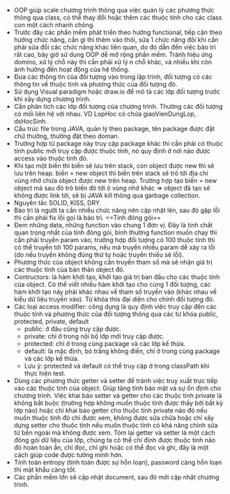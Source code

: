 - OOP giúp scale chương trình thông qua việc quản lý các phương thức thông qua class, có thể thay đổi hoặc thêm các thuộc tính cho các class con một cách nhanh chóng.
- Trước đây các phần mềm phát triển theo hướng functional, tiếp cận theo hướng chức năng, cần gì thì thêm vào thôi, sửa 1 chức năng đôi khi cần phải sửa đổi các chức năng khác liên quan, do đó dẫn đến việc bảo trì rất cao, bây giờ sử dụng OOP dễ mở rộng phần mềm. Tránh hiệu ứng domino, xử lý chỗ này thì cần phải xử lý n chỗ khác, và nhiều khi còn ảnh hưởng đến hoạt động của hệ thống.
- Đưa các thông tin của đối tượng vào trong lập trình, đối tượng có các thông tin về thuộc tính và phương thức của đối tượng đó.
- Sử dụng Visual paradigm hoặc draw.io để mô tả các lớp đối tượng trước khi xây dựng chương trình.
- Cần phân tích các lớp đối tượng của chương trình. Thường các đối tượng có mối liên hệ với nhau. VD LopHoc có chứa giaoVienDungLop, dsHocSinh.
- Cấu trúc file trong JAVA, quản lý theo package, tên package được đặt chữ thường, thường đặt theo doman.
- Trường hợp từ package này truy cập package khác thì cần phải có thuộc tính public mới truy cập được thuộc tính, nó quy định ở nơi nào được access vào thuộc tính đó.
- Khi tạo một biến thì biến sẽ lưu trên stack, còn object được new thì sẽ lưu trên heap. biến = new object thì biến trên stack sẽ trỏ tới địa chỉ vùng nhớ chứa object được new trên heap. Trường hợp tạo biến = new object mà sau đó trỏ biến đó tới ô vùng nhớ khác => object đã tạo sẽ không được link tới, sẽ bị JAVA kill thông qua garbage collection.
- Nguyên tắc SOLID, KISS, DRY. 
- Bảo trì là người ta cần nhiều chức năng nên cập nhật lên, sau đó gặp lỗi thì cần phải fix lỗi gọi là bảo trì. 
==Tính đóng gói==
- Đem những data, những function vào chung 1 đơn vị. Đây là tính chất quan trọng nhất của tính đóng gói, bình thường function muốn chạy thì cần phải truyền param vào, trường hợp đối tượng có 100 thuộc tính thì có thể truyền tới 100 params, nếu mà truyền nhiều param dễ xảy ra lỗi (do nếu truyền không đúng thứ tự hoặc truyền thiếu sẽ lỗi).
- Phương thức của object không cần truyền tham số mà sẽ nhận giá trị các thuộc tính của bản thân object đó.
- Contructors: là hàm khởi tạo, khởi tạo giá trị ban đầu cho các thuộc tính của object. Có thể viết nhiều hàm khởi tạo cho cùng 1 đối tượng, các hàm khởi tạo này phải khác nhau về tham số truyền vào (khác nhau về kiểu dữ liệu truyền vào). Từ khóa this đại diện cho chính đối tượng đó.
- Các loại access modifier: công dụng là quy định việc truy cập đến các thuộc tính và phương thức của đối tượng thông qua các từ khóa public, protected, private, default
	- public: ở đâu cũng truy cập được.
	- private: chỉ ở trong nội bộ lớp mới truy cập được.
	- protected: chỉ ở trong cùng package và các lớp kế thừa.
	- default: là mặc định, bỏ trắng không điền, chỉ ở trong cùng package và các lớp kế thừa.
	- Lưu ý: protected và default có thể truy cập ở trong classPath khi thực hiện test.
- Dùng các phương thức getter và setter để tránh việc truy xuất trực tiếp vào các thuộc tính của object. Giúp tăng tính bảo mật và sự ổn định cho chương trình. Việc khai báo setter và getter cho các thuộc tính private là không bắt buộc (trường hợp không muốn thuộc tính được thấy bởi bất kỳ lớp nào) hoặc chỉ khai báo getter cho thuộc tính private nào đó nếu muốn thuộc tính đó chỉ được xem, không được sửa chữa hoặc chỉ xây dựng setter cho thuộc tính nếu muốn thuộc tính có khả năng chỉnh sửa từ bên ngoài mà không được xem. Tóm lại getter và setter là một cách đóng gói dữ liệu của lớp, chúng ta có thể chỉ định được thuộc tính nào đó hoàn toàn ẩn, chỉ đọc, chỉ ghi hoặc có thể đọc và ghi, đây là một cách giúp code được tường minh hơn.
- Tính toán entropy (tính toán được sự hỗn loạn), password càng hỗn loạn thì mật khẩu càng tốt.
- Các phần mềm lớn sẽ cập nhật document, sau đó mới cập nhật chương trình.